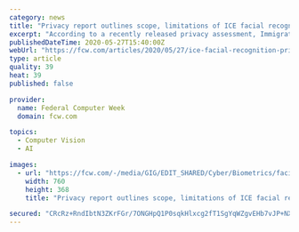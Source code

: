 ```yaml
---
category: news
title: "Privacy report outlines scope, limitations of ICE facial recognition"
excerpt: "According to a recently released privacy assessment, Immigration and Customs Enforcement systems are linked to a network of image databases across the country, and future trainings are being eyed to combat abuse and misuse."
publishedDateTime: 2020-05-27T15:40:00Z
webUrl: "https://fcw.com/articles/2020/05/27/ice-facial-recognition-privacy.aspx?admgarea=TC_Management"
type: article
quality: 39
heat: 39
published: false

provider:
  name: Federal Computer Week
  domain: fcw.com

topics:
  - Computer Vision
  - AI

images:
  - url: "https://fcw.com/-/media/GIG/EDIT_SHARED/Cyber/Biometrics/facialrecognition.png"
    width: 760
    height: 368
    title: "Privacy report outlines scope, limitations of ICE facial recognition"

secured: "CRcRz+RndIbtN3ZKrFGr/7ONGHpQ1P0sqkHlxcg2fT1SgYqWZgvEHb7vJP+NXdJ09z3i8w4OWhF6yNjfjvpAlCQ9fFFLONP43g2lIHBIToGt1D9o1D3W4Yo3ccbTdsTeXbNcUC/aWXUQWJOARktYaMQVNMWLc+GZ9boaOBdSE0XELdZfBE23NjF3cjO9pr554Xa2zzah3CorgiyVti7BjvZN0jQBHUFudX4PEfb9z9QUE3lwrdxHOKKFCySW/6DKIRSRAJ97O88HfxHyQBVlb4KHI+RKhSRjeyFr4LGxgPkwcnqUn0bp5RjD4diCxnPK;3MzaA05e1FMCqawIJzVr7g=="
---
```


